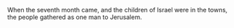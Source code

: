 When the seventh month came, and the children of Israel were in the towns, the people gathered as one man to Jerusalem.
